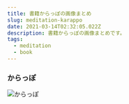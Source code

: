 ```yaml
---
title: 書籍からっぽの画像まとめ
slug: meditation-karappo
date: 2021-03-14T02:32:05.022Z
description: 書籍からっぽの画像まとめです。
tags:
  - meditation
  - book
---
```

### からっぽ
![からっぽ](/img/210314karappo.png)

